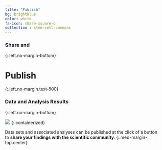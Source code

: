 ```yaml
---
title: "Publish"
bg: brightblue
color: white
fa-icon: share-square-o
collection : stem-cell-commons
---
```


### Share and
{:.left.no-margin-bottom}

# Publish
{:.left.no-margin.text-500}

### Data and Analysis Results
{:.left.no-margin-bottom}

<img src="{{ 'img/screen-publish.png' | relative_url }}" />
{:.containerized}

Data sets and associated analyses can be published at the click of a button to **share your findings with the scientific community**.
{:.med-margin-top.center}

